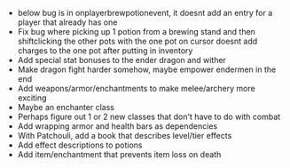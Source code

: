 - below bug is in onplayerbrewpotionevent, it doesnt add an entry for a player that already has one
- Fix bug where picking up 1 potion from a brewing stand and then shiftclicking the other pots with the one pot on cursor doesnt add charges to the one pot after putting in inventory
- Add special stat bonuses to the ender dragon and wither
- Make dragon fight harder somehow, maybe empower endermen in the end
- Add weapons/armor/enchantments to make melee/archery more exciting
- Maybe an enchanter class
- Perhaps figure out 1 or 2 new classes that don't have to do with combat
- Add wrapping armor and health bars as dependencies
- With Patchouli, add a book that describes level/tier effects
- Add effect descriptions to potions
- Add item/enchantment that prevents item loss on death


